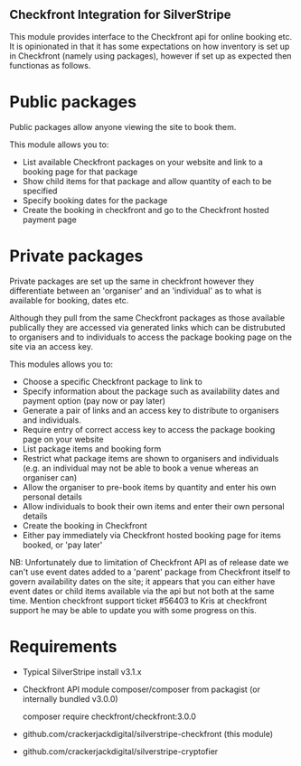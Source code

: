 Checkfront Integration for SilverStripe
---------------------------------------

This module provides interface to the Checkfront api for online booking etc. It is opinionated in that it has some
expectations on how inventory is set up in Checkfront (namely using packages), however if set up as expected then
functionas as follows.

Public packages
===============

Public packages allow anyone viewing the site to book them.

This module allows you to:

-   List available Checkfront packages on your website and link to a booking page for that package
-   Show child items for that package and allow quantity of each to be specified
-   Specify booking dates for the package
-   Create the booking in checkfront and go to the Checkfront hosted payment page

Private packages
================

Private packages are set up the same in checkfront however they differentiate between an 'organiser' and an
'individual' as to what is available for booking, dates etc.

Although they pull from the same Checkfront packages as those available publically they are accessed via generated links
which can be distrubuted to organisers and to individuals to access the package booking page on the site via an access
key.

This modules allows you to:

-   Choose a specific Checkfront package to link to
-   Specify information about the package such as availability dates and payment option (pay now or pay later)
-   Generate a pair of links and an access key to distribute to organisers and individuals.
-   Require entry of correct access key to access the package booking page on your website
-   List package items and booking form
-   Restrict what package items are shown to organisers and individuals (e.g. an individual may not be able to book a
	venue whereas an organiser can)
-   Allow the organiser to pre-book items by quantity and enter his own personal details
-   Allow individuals to book their own items and enter their own personal details
-   Create the booking in Checkfront
-   Either pay immediately via Checkfront hosted booking page for items booked, or 'pay later'

NB: Unfortunately due to limitation of Checkfront API as of release date we can't use event dates added to a 'parent'
package from Checkfront itself to govern availability dates on the site; it appears that you can either have event
dates or child items available via the api but not both at the same time. Mention checkfront support ticket #56403 to
Kris at checkfront support he may be able to update you with some progress on this.

Requirements
============

-   Typical SilverStripe install v3.1.x
-   Checkfront API module composer/composer from packagist (or internally bundled v3.0.0)

	composer require checkfront/checkfront:3.0.0

-   github.com/crackerjackdigital/silverstripe-checkfront (this module)
-   github.com/crackerjackdigital/silverstripe-cryptofier






